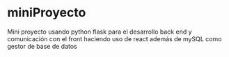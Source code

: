 # miniProyecto
Mini proyecto usando python flask para el desarrollo back end y comunicación con el front haciendo uso de react además de mySQL como gestor de base de datos
